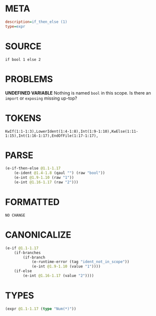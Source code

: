 # META
~~~ini
description=if_then_else (1)
type=expr
~~~
# SOURCE
~~~roc
if bool 1 else 2
~~~
# PROBLEMS
**UNDEFINED VARIABLE**
Nothing is named `bool` in this scope.
Is there an `import` or `exposing` missing up-top?

# TOKENS
~~~zig
KwIf(1:1-1:3),LowerIdent(1:4-1:8),Int(1:9-1:10),KwElse(1:11-1:15),Int(1:16-1:17),EndOfFile(1:17-1:17),
~~~
# PARSE
~~~clojure
(e-if-then-else @1.1-1.17
	(e-ident @1.4-1.8 (qaul "") (raw "bool"))
	(e-int @1.9-1.10 (raw "1"))
	(e-int @1.16-1.17 (raw "2")))
~~~
# FORMATTED
~~~roc
NO CHANGE
~~~
# CANONICALIZE
~~~clojure
(e-if @1.1-1.17
	(if-branches
		(if-branch
			(e-runtime-error (tag "ident_not_in_scope"))
			(e-int @1.9-1.10 (value "1"))))
	(if-else
		(e-int @1.16-1.17 (value "2"))))
~~~
# TYPES
~~~clojure
(expr @1.1-1.17 (type "Num(*)"))
~~~
